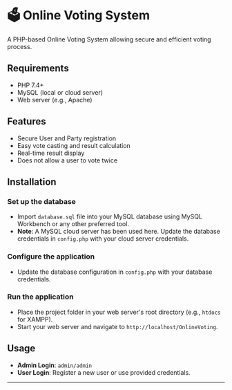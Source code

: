 # 🗳️ Online Voting System

A PHP-based Online Voting System allowing secure and efficient voting process.

## Requirements
- PHP 7.4+
- MySQL (local or cloud server)
- Web server (e.g., Apache)

## Features
- Secure User and Party registration
- Easy vote casting and result calculation
- Real-time result display
- Does not allow a user to vote twice

## Installation

### Set up the database
- Import `database.sql` file into your MySQL database using MySQL Workbench or any other preferred tool.
- **Note**: A MySQL cloud server has been used here. Update the database credentials in `config.php` with your cloud server credentials.

### Configure the application
- Update the database configuration in `config.php` with your database credentials.

### Run the application
- Place the project folder in your web server's root directory (e.g., `htdocs` for XAMPP).
- Start your web server and navigate to `http://localhost/OnlineVoting`.

## Usage

- **Admin Login**: `admin/admin`
- **User Login**: Register a new user or use provided credentials.

---

